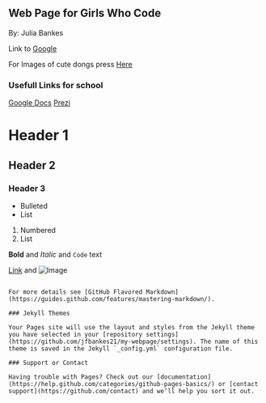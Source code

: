 ## Web Page for Girls Who Code 

By: Julia Bankes

Link to [Google](https://www.google.com/) 

For Images of cute dongs press [Here](https://www.google.com/search?q=donuts&source=lnms&tbm=isch&sa=X&ved=0ahUKEwjyscTSivLSAhVN62MKHXVJAtAQ_AUIBygC&biw=1422&bih=655#tbm=isch&q=cute+dogs&*)

### Usefull Links for school

[Google Docs](https://docs.google.com/document/u/0/?tgif=d)
[Prezi](https://prezi.com/dashboard/)



# Header 1
## Header 2
### Header 3

- Bulleted
- List

1. Numbered
2. List

**Bold** and _Italic_ and `Code` text

[Link](url) and ![Image](src)
```

For more details see [GitHub Flavored Markdown](https://guides.github.com/features/mastering-markdown/).

### Jekyll Themes

Your Pages site will use the layout and styles from the Jekyll theme you have selected in your [repository settings](https://github.com/jfbankes21/my-webpage/settings). The name of this theme is saved in the Jekyll `_config.yml` configuration file.

### Support or Contact

Having trouble with Pages? Check out our [documentation](https://help.github.com/categories/github-pages-basics/) or [contact support](https://github.com/contact) and we’ll help you sort it out.
